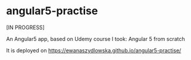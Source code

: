 # angular5-practise
[IN PROGRESS]

An Angular5 app, based on Udemy course I took: Angular 5 from scratch<br />

It is deployed on https://ewanaszydlowska.github.io/angular5-practise/
